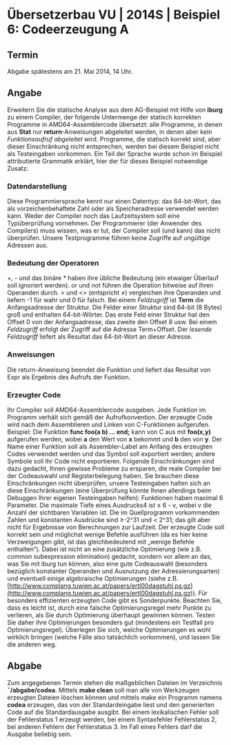 # Übersetzerbau VU | 2014S | Beispiel 6: Codeerzeugung A

## Termin

Abgabe spätestens am 21. Mai 2014, 14 Uhr.

## Angabe

Erweitern Sie die statische Analyse aus dem AG-Beispiel mit Hilfe von **iburg** zu einem Compiler, der folgende Untermenge der statisch korrekten Programme in AMD64-Assemblercode übersetzt: alle Programme, in denen aus **Stat** nur **return**-Anweisungen abgeleitet werden, in denen aber kein *Funktionsaufruf abgeleitet* wird. Programme, die statisch korrekt sind, aber dieser Einschränkung nicht entsprechen, werden bei diesem Beispiel nicht als Testeingaben vorkommen.
Ein Teil der Sprache wurde schon im Beispiel attributierte Grammatik erklärt, hier der für dieses Beispiel notwendige Zusatz:

### Datendarstellung

Diese Programmiersprache kennt nur einen Datentyp: das 64-bit-Wort, das als vorzeichenbehaftete Zahl oder als Speicheradresse verwendet werden kann. Weder der Compiler noch das Laufzeitsystem soll eine Typüberprüfung vornehmen. Der Programmierer (der Anwender des Compilers) muss wissen, was er tut, der Compiler soll (und kann) das nicht überprüfen. Unsere Testprogramme führen keine Zugriffe auf ungültige Adressen aus.

### Bedeutung der Operatoren

+, - und das binäre * haben ihre übliche Bedeutung (ein etwaiger Überlauf soll ignoriert werden). or und not führen die Operation bitweise auf ihren Operanden durch. > und <> (entspricht ≠) vergleichen ihre Operanden und liefern -1 für wahr und 0 für falsch.
Bei einem *Feldzugriff* ist **Term** die Anfangsadresse der Struktur. Die Felder einer Struktur sind 64-bit (8 Bytes) groß und enthalten 64-bit-Wörter. Das erste Feld einer Struktur hat den Offset 0 von der Anfangsadresse, das zweite den Offset 8 usw. Bei einem *Feldzugriff* erfolgt der Zugriff auf die Adresse Term+Offset. Der *lesende Feldzugriff* liefert als Resultat das 64-bit-Wort an dieser Adresse.

### Anweisungen 

Die return-Anweisung beendet die Funktion und liefert das Resultat von Expr als Ergebnis des Aufrufs der Funktion.

### Erzeugter Code

Ihr Compiler soll AMD64-Assemblercode ausgeben. Jede Funktion im Programm verhält sich gemäß der Aufrufkonvention. Der erzeugte Code wird nach dem Assemblieren und Linken von C-Funktionen aufgerufen. Beispiel: Die Funktion **func foo(a b) ... end;** kann von C aus mit **foo(x,y)** aufgerufen werden, wobei **a** den Wert von **x** bekommt und **b** den von **y**.
Der Name einer Funktion soll als Assembler-Label am Anfang des erzeugten Codes verwendet werden und das Symbol soll exportiert werden; andere Symbole soll Ihr Code nicht exportieren.
Folgende Einschränkungen sind dazu gedacht, Ihnen gewisse Probleme zu ersparen, die reale Compiler bei der Codeauswahl und Registerbelegung haben. Sie brauchen diese Einschränkungen nicht überprüfen, unsere Testeingaben halten sich an diese Einschränkungen (eine Überprüfung könnte Ihnen allerdings beim Debuggen Ihrer eigenen Testeingaben helfen): Funktionen haben maximal 6 Parameter. Die maximale Tiefe eines Ausdrucks4 ist ≤ 6 - v, wobei v die Anzahl der sichtbaren Variablen ist. Die im Quellprogramm vorkommenden Zahlen und konstanten Ausdrücke sind ≥-2^31 und < 2^31; das gilt aber nicht für Ergebnisse von Berechnungen zur Laufzeit.
Der erzeugte Code soll korrekt sein und möglichst wenige Befehle ausführen (da es hier keine Verzweigungen gibt, ist das gleichbedeutend mit „wenige Befehle enthalten“). Dabei ist nicht an eine zusätzliche Optimierung (wie z.B. common subexpression elimination) gedacht, sondern vor allem an das, was Sie mit iburg tun können, also eine gute Codeauswahl (besonders bezüglich konstanter Operanden und Ausnutzung der Adressierungsarten) und eventuell einige algebraische Optimierungen (siehe z.B. [http://www.complang.tuwien.ac.at/papers/ertl00dagstuhl.ps.gz](http://www.complang.tuwien.ac.at/papers/ertl00dagstuhl.ps.gz)). Für besonders effizienten erzeugten Code gibt es Sonderpunkte.
Beachten Sie, dass es leicht ist, durch eine falsche Optimierungsregel mehr Punkte zu verlieren, als Sie durch Optimierung überhaupt gewinnen können. Testen Sie daher ihre Optimierungen besonders gut (mindestens ein Testfall pro Optimierungsregel). Überlegen Sie sich, welche Optimierungen es wohl wirklich bringen (welche Fälle also tatsächlich vorkommen), und lassen Sie die anderen weg.

## Abgabe

Zum angegebenen Termin stehen die maßgeblichen Dateien im Verzeichnis **˜/abgabe/codea**. Mittels **make clean** soll man alle von Werkzeugen erzeugten Dateien löschen können und mittels make ein Programm namens **codea** erzeugen, das von der Standardeingabe liest und den generierten Code auf die Standardausgabe ausgibt. Bei einem lexikalischen Fehler soll der Fehlerstatus 1 erzeugt werden, bei einem Syntaxfehler Fehlerstatus 2, bei anderen Fehlern der Fehlerstatus 3. Im Fall eines Fehlers darf die Ausgabe beliebig sein.